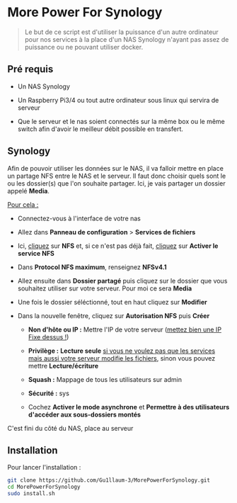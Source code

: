 # More Power For Synology

> Le but de ce script est d'utiliser la puissance d'un autre ordinateur pour nos services à la place d'un NAS Synology n'ayant pas assez de puissance ou ne pouvant utiliser docker.

## Pré requis

- Un NAS Synology
  
- Un Raspberry Pi3/4 ou tout autre ordinateur sous linux qui servira de serveur
  
- Que le serveur et le nas soient connectés sur la même box ou le même switch afin d'avoir le meilleur débit possible en transfert.
  

## Synology

Afin de pouvoir utiliser les données sur le NAS, il va falloir mettre en place un partage NFS entre le NAS et le serveur. Il faut donc choisir quels sont le ou les dossier(s) que l'on souhaite partager. Ici, je vais partager un dossier appelé **Media**.

<u>Pour cela :</u>

- Connectez-vous à l'interface de votre nas
  
- Allez dans **Panneau de configuration** > **Services de fichiers**
  
- Ici, <u>cliquez</u> sur **NFS** et, si ce n'est pas déjà fait, <u>cliquez</u> sur **Activer le service NFS**
  
- Dans **Protocol NFS maximum**, renseignez **NFSv4.1**

- Allez ensuite dans **Dossier partagé** puis cliquez sur le dossier que vous souhaitez utiliser sur votre serveur. Pour moi ce sera **Media**
  
- Une fois le dossier séléctionné, tout en haut cliquez sur **Modifier**
  
- Dans la nouvelle fenêtre, cliquez sur **Autorisation NFS** puis **Créer**
  
  - **Non d'hôte ou IP :** Mettre l'IP de votre serveur (<u>mettez bien une IP Fixe dessus !</u>)
    
  - **Privilège :** **Lecture seule** <u>si vous ne voulez pas que les services mais aussi votre serveur modifie les fichiers</u>, sinon vous pouvez mettre **Lecture/écriture**
    
  - **Squash :** Mappage de tous les utilisateurs sur admin
    
  - **Sécurité :** sys
    
  - Cochez **Activer le mode asynchrone** et **Permettre à des utilisateurs d'accéder aux sous-dossiers montés**

C'est fini du côté du NAS, place au serveur

## Installation
Pour lancer l'installation :
```bash
git clone https://github.com/Gu1llaum-3/MorePowerForSynology.git
cd MorePowerForSynology
sudo install.sh
```
